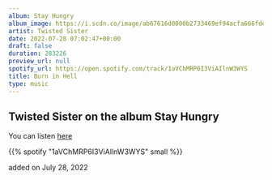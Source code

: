```yaml
---
album: Stay Hungry
album_image: https://i.scdn.co/image/ab67616d0000b2733469ef94acfa666fde83dec5
artist: Twisted Sister
date: 2022-07-28 07:02:47+00:00
draft: false
duration: 283226
preview_url: null
spotify_url: https://open.spotify.com/track/1aVChMRP6I3ViAIlnW3WYS
title: Burn in Hell
type: music
---
```



## Twisted Sister on the album Stay Hungry

You can listen [here](https://open.spotify.com/track/1aVChMRP6I3ViAIlnW3WYS)

{{% spotify "1aVChMRP6I3ViAIlnW3WYS" small %}}

added on July 28, 2022